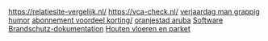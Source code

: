 <a href="https://relatiesite-vergelijk.nl/">https://relatiesite-vergelijk.nl/</a>
<a href="https://vca-check.nl/">https://vca-check.nl/</a>
<a href="https://grappigverjaardagsfilmpje.nl/verjaardag-man-grappig/">verjaardag man grappig humor</a>
<a href="https://abonnementvoordeel.nl/"> abonnement voordeel korting/</a>
<a href="https://paraderapark-aruba.com/nl/oranjestad/">oranjestad aruba</a>
<a href="https://www.handelsblatt.com/adv/firmen/brandschutzdokumentation.html">Software Brandschutz-dokumentation</a>
<a href="https://www.natuurlijk-hout.com/">Houten vloeren en parket</a>
